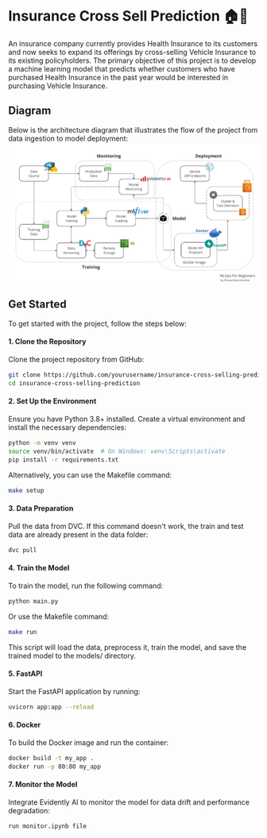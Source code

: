 # Insurance Cross Sell Prediction 🏠🏥

An insurance company currently provides Health Insurance to its customers and now seeks to expand its offerings by cross-selling Vehicle Insurance to its existing policyholders. The primary objective of this project is to develop a machine learning model that predicts whether customers who have purchased Health Insurance in the past year would be interested in purchasing Vehicle Insurance.

## Diagram
Below is the architecture diagram that illustrates the flow of the project from data ingestion to model deployment:
![Image](docs/mlops.jpg)

## Get Started
To get started with the project, follow the steps below:

#### 1. Clone the Repository
Clone the project repository from GitHub:

```bash
git clone https://github.com/yourusername/insurance-cross-selling-prediction.git
cd insurance-cross-selling-prediction
```
#### 2. Set Up the Environment
Ensure you have Python 3.8+ installed. Create a virtual environment and install the necessary dependencies:
```bash
python -m venv venv
source venv/bin/activate  # On Windows: venv\Scripts\activate
pip install -r requirements.txt
```
Alternatively, you can use the Makefile command:
```bash
make setup
```
#### 3. Data Preparation
Pull the data from DVC. If this command doesn't work, the train and test data are already present in the data folder:
```bash
dvc pull
```

#### 4. Train the Model
To train the model, run the following command:

```bash
python main.py 
```
Or use the Makefile command:

```bash
make run
```
This script will load the data, preprocess it, train the model, and save the trained model to the models/ directory.

#### 5. FastAPI
Start the FastAPI application by running:

```bash
uvicorn app:app --reload
```

#### 6. Docker
To build the Docker image and run the container:

```bash
docker build -t my_app .
docker run -p 80:80 my_app
```
#### 7. Monitor the Model
Integrate Evidently AI to monitor the model for data drift and performance degradation:

```bash
run monitor.ipynb file
```

